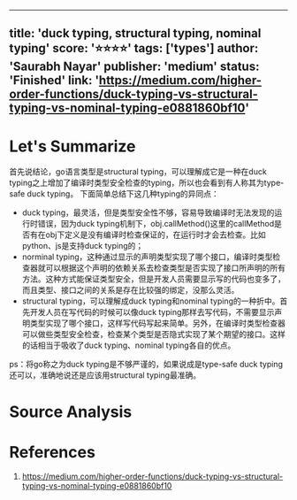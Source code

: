 
---
title: 'duck typing, structural typing, nominal typing'
score: '⭐️⭐️⭐️⭐️'
tags: ['types']
author: 'Saurabh Nayar'
publisher: 'medium'
status: 'Finished'
link: 'https://medium.com/higher-order-functions/duck-typing-vs-structural-typing-vs-nominal-typing-e0881860bf10'
---

# Let's Summarize

首先说结论，go语言类型是structural typing，可以理解成它是一种在duck typing之上增加了编译时类型安全检查的typing，所以也会看到有人称其为type-safe duck typing。
下面简单总结下这几种typing的异同点：
- duck typing，最灵活，但是类型安全性不够，容易导致编译时无法发现的运行时错误，因为duck typing机制下，obj.callMethod()这里的callMethod是否有在obj下定义是没有编译时检查保证的，在运行时才会去检查。比如python、js是支持duck typing的；
- norminal typing，这种通过显示的声明类型实现了哪个接口，编译时类型检查器就可以根据这个声明的依赖关系去检查类型是否实现了接口所声明的所有方法。这种方式能保证类型安全，但是开发人员需要显示写的代码也变多了，而且类型、接口之间的关系是存在比较强的绑定，没那么灵活。
- structural typing，可以理解成duck typing和nominal typing的一种折中。首先开发人员在写代码的时候可以像duck typing那样去写代码，不需要显示声明类型实现了哪个接口，这样写代码写起来简单。另外，在编译时类型检查器可以做些类型安全检查，检查某个类型是否隐式实现了某个期望的接口。这样的话相当于吸收了duck typing、nominal typing各自的优点。

ps：将go称之为duck typing是不够严谨的，如果说成是type-safe duck typing还可以，准确地说还是应该用structural typing最准确。

# Source Analysis



# References
1. https://medium.com/higher-order-functions/duck-typing-vs-structural-typing-vs-nominal-typing-e0881860bf10
